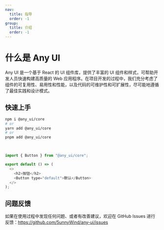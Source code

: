 ```yaml
---
nav:
  title: 指导
  order: -1
group:
  title: 介绍
  order: -1
---
```


# 什么是 Any UI

Any UI 是一个基于 React 的 UI 组件库，提供了丰富的 UI 组件和样式，可帮助开发人员快速构建高质量的 Web 应用程序。在项目开发的过程中，我们充分考虑了组件的可复用性、易用性和性能，以及代码的可维护性和可扩展性，尽可能地遵循了最佳实践和设计模式。

## 快速上手

```bash
npm i @any_ui/core
# or
yarn add @any_ui/core
# or
pnpm add @any_ui/core
```

<br/>

```js
import { Button } from "@any_ui/core";

export default () => (
  <>
    <h2>按钮</h2>
    <Button type="default">默认</Button>
  </>
);
```

## 问题反馈

如果在使用过程中发现任何问题、或者有改善建议，欢迎在 GitHub Issues 进行反馈：https://github.com/5unnyWind/any-ui/issues
